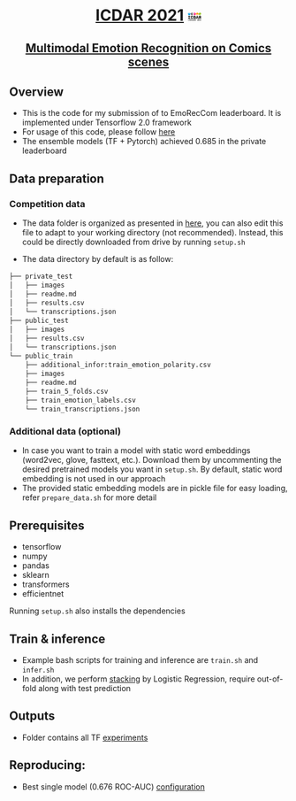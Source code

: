<div align="center">

# [ICDAR 2021](https://icdar2021.org/program-2/competitions/) <img src="assets/icdar.png" alt="ICDAR 2021" width="25" height="15">

## [Multimodal Emotion Recognition on Comics scenes](https://competitions.codalab.org/competitions/27884)

</div>

## Overview
- This is the code for my submission of to EmoRecCom leaderboard. It is implemented under Tensorflow 2.0 framework
- For usage of this code, please follow [here](src/README.md)
- The ensemble models (TF + Pytorch) achieved 0.685 in the private leaderboard

## Data preparation 

### Competition data
- The data folder is organized as presented in [here](src/utils/constant.py), you can also edit this file to adapt to your working directory (not recommended). Instead, this could be directly downloaded from drive by running `setup.sh`

- The data directory by default is as follow:
```
├── private_test
│   ├── images
│   ├── readme.md
│   ├── results.csv
│   └── transcriptions.json
├── public_test
│   ├── images
│   ├── results.csv
│   └── transcriptions.json
└── public_train
    ├── additional_infor:train_emotion_polarity.csv
    ├── images
    ├── readme.md
    ├── train_5_folds.csv
    ├── train_emotion_labels.csv
    └── train_transcriptions.json
```
### Additional data (optional)
- In case you want to train a model with static word embeddings (word2vec, glove, fasttext, etc.). Download them by uncommenting the desired pretrained models you want in `setup.sh`. By default, static word embedding is not used in our approach
- The provided static embedding models are in pickle file for easy loading, refer `prepare_data.sh` for more detail

## Prerequisites
- tensorflow
- numpy
- pandas
- sklearn
- transformers
- efficientnet

Running `setup.sh` also installs the dependencies
## Train & inference
- Example bash scripts for training and inference are `train.sh` and `infer.sh`
- In addition, we perform [stacking](src/scripts/stacking.py) by Logistic Regression, require out-of-fold along with test prediction
## Outputs
- Folder contains all TF [experiments](https://drive.google.com/drive/folders/1mfeWRV9-yfmcbIWgLWLBKblM1-cPaWOi?usp=sharing)
## Reproducing:
- Best single model (0.676 ROC-AUC) [configuration](assets/config.yaml)